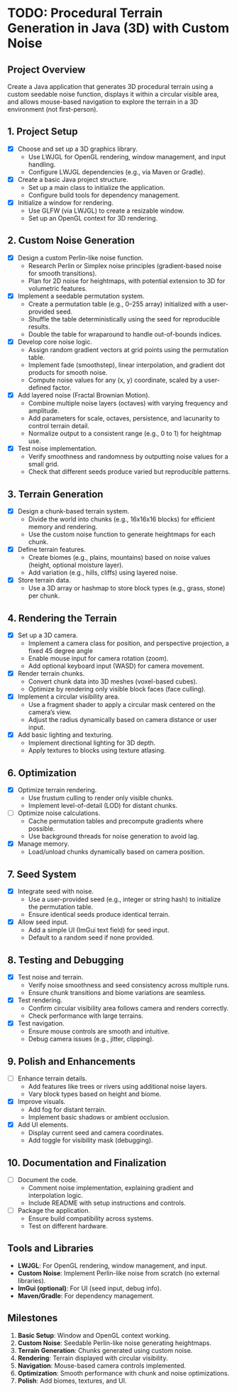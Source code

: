 # TODO: Procedural Terrain Generation in Java (3D) with Custom Noise

## Project Overview
Create a Java application that generates 3D procedural terrain using a custom seedable noise function, displays it within a circular visible area, and allows mouse-based navigation to explore the terrain in a 3D environment (not first-person).

## 1. Project Setup
- [x] Choose and set up a 3D graphics library.
    - Use LWJGL for OpenGL rendering, window management, and input handling.
    - Configure LWJGL dependencies (e.g., via Maven or Gradle).
- [x] Create a basic Java project structure.
    - Set up a main class to initialize the application.
    - Configure build tools for dependency management.
- [x] Initialize a window for rendering.
    - Use GLFW (via LWJGL) to create a resizable window.
    - Set up an OpenGL context for 3D rendering.

## 2. Custom Noise Generation
- [x] Design a custom Perlin-like noise function.
    - Research Perlin or Simplex noise principles (gradient-based noise for smooth transitions).
    - Plan for 2D noise for heightmaps, with potential extension to 3D for volumetric features.
- [x] Implement a seedable permutation system.
    - Create a permutation table (e.g., 0–255 array) initialized with a user-provided seed.
    - Shuffle the table deterministically using the seed for reproducible results.
    - Double the table for wraparound to handle out-of-bounds indices.
- [x] Develop core noise logic.
    - Assign random gradient vectors at grid points using the permutation table.
    - Implement fade (smoothstep), linear interpolation, and gradient dot products for smooth noise.
    - Compute noise values for any (x, y) coordinate, scaled by a user-defined factor.
- [x] Add layered noise (Fractal Brownian Motion).
    - Combine multiple noise layers (octaves) with varying frequency and amplitude.
    - Add parameters for scale, octaves, persistence, and lacunarity to control terrain detail.
    - Normalize output to a consistent range (e.g., 0 to 1) for heightmap use.
- [x] Test noise implementation.
    - Verify smoothness and randomness by outputting noise values for a small grid.
    - Check that different seeds produce varied but reproducible patterns.

## 3. Terrain Generation
- [x] Design a chunk-based terrain system.
    - Divide the world into chunks (e.g., 16x16x16 blocks) for efficient memory and rendering.
    - Use the custom noise function to generate heightmaps for each chunk.
- [x] Define terrain features.
    - Create biomes (e.g., plains, mountains) based on noise values (height, optional moisture layer).
    - Add variation (e.g., hills, cliffs) using layered noise.
- [x] Store terrain data.
    - Use a 3D array or hashmap to store block types (e.g., grass, stone) per chunk.

## 4. Rendering the Terrain
- [x] Set up a 3D camera.
    - Implement a camera class for position, and perspective projection, a fixed 45 degree angle
    - Enable mouse input for camera rotation (zoom).
    - Add optional keyboard input (WASD) for camera movement.
- [x] Render terrain chunks.
    - Convert chunk data into 3D meshes (voxel-based cubes).
    - Optimize by rendering only visible block faces (face culling).
- [x] Implement a circular visibility area.
    - Use a fragment shader to apply a circular mask centered on the camera’s view.
    - Adjust the radius dynamically based on camera distance or user input.
- [x] Add basic lighting and texturing.
    - Implement directional lighting for 3D depth.
    - Apply textures to blocks using texture atlasing.

## 6. Optimization
- [x] Optimize terrain rendering.
    - Use frustum culling to render only visible chunks.
    - Implement level-of-detail (LOD) for distant chunks.
- [ ] Optimize noise calculations.
    - Cache permutation tables and precompute gradients where possible.
    - Use background threads for noise generation to avoid lag.
- [x] Manage memory.
    - Load/unload chunks dynamically based on camera position.

## 7. Seed System
- [x] Integrate seed with noise.
    - Use a user-provided seed (e.g., integer or string hash) to initialize the permutation table.
    - Ensure identical seeds produce identical terrain.
- [x] Allow seed input.
    - Add a simple UI (ImGui text field) for seed input.
    - Default to a random seed if none provided.

## 8. Testing and Debugging
- [x] Test noise and terrain.
    - Verify noise smoothness and seed consistency across multiple runs.
    - Ensure chunk transitions and biome variations are seamless.
- [x] Test rendering.
    - Confirm circular visibility area follows camera and renders correctly.
    - Check performance with large terrains.
- [x] Test navigation.
    - Ensure mouse controls are smooth and intuitive.
    - Debug camera issues (e.g., jitter, clipping).

## 9. Polish and Enhancements
- [ ] Enhance terrain details.
    - Add features like trees or rivers using additional noise layers.
    - Vary block types based on height and biome.
- [x] Improve visuals.
    - Add fog for distant terrain.
    - Implement basic shadows or ambient occlusion.
- [x] Add UI elements.
    - Display current seed and camera coordinates.
    - Add toggle for visibility mask (debugging).

## 10. Documentation and Finalization
- [ ] Document the code.
    - Comment noise implementation, explaining gradient and interpolation logic.
    - Include README with setup instructions and controls.
- [ ] Package the application.
    - Ensure build compatibility across systems.
    - Test on different hardware.

## Tools and Libraries
- **LWJGL**: For OpenGL rendering, window management, and input.
- **Custom Noise**: Implement Perlin-like noise from scratch (no external libraries).
- **ImGui (optional)**: For UI (seed input, debug info).
- **Maven/Gradle**: For dependency management.

## Milestones
1. **Basic Setup**: Window and OpenGL context working.
2. **Custom Noise**: Seedable Perlin-like noise generating heightmaps.
3. **Terrain Generation**: Chunks generated using custom noise.
4. **Rendering**: Terrain displayed with circular visibility.
5. **Navigation**: Mouse-based camera controls implemented.
6. **Optimization**: Smooth performance with chunk and noise optimizations.
7. **Polish**: Add biomes, textures, and UI.
